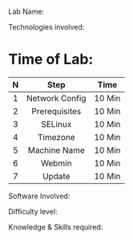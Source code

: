 Lab Name:

Technologies involved:

Time of Lab:
============

 N | Step | Time |
 :--: | :--: | :--: |
 1 | Network Config | 10 Min |
 2 | Prerequisites | 10 Min |
 3 | SELinux | 10 Min  |
 4 | Timezone | 10 Min |
 5 | Machine Name | 10 Min |
 6 | Webmin | 10 Min |
 7 | Update | 10 Min |


Software Involved:

Difficulty level:

Knowledge & Skills required:

